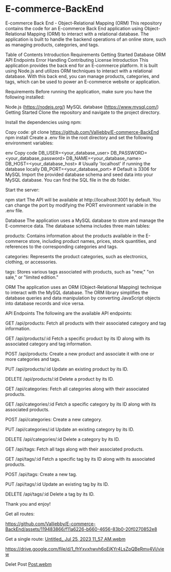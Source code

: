 # E-commerce-BackEnd

E-commerce Back End - Object-Relational Mapping (ORM)
This repository contains the code for an E-commerce Back End application using Object-Relational Mapping (ORM) to interact with a relational database. The application is built to handle the backend operations of an online store, such as managing products, categories, and tags.

Table of Contents
Introduction
Requirements
Getting Started
Database
ORM
API Endpoints
Error Handling
Contributing
License
Introduction
This application provides the back end for an E-commerce platform. It is built using Node.js and utilizes ORM techniques to interact with a relational database. With this back end, you can manage products, categories, and tags, which can be used to power an E-commerce website or application.

Requirements
Before running the application, make sure you have the following installed:

Node.js (https://nodejs.org/)
MySQL database (https://www.mysql.com/)
Getting Started
Clone the repository and navigate to the project directory.

Install the dependencies using npm:

Copy code: git clone https://github.com/Valliebby/E-commerce-BackEnd
npm install
Create a .env file in the root directory and set the following environment variables:

env
Copy code
DB_USER=<your_database_user>
DB_PASSWORD=<your_database_password>
DB_NAME=<your_database_name>
DB_HOST=<your_database_host> # Usually 'localhost' if running the database locally
DB_PORT=<your_database_port> # Default is 3306 for MySQL
Import the provided database schema and seed data into your MySQL database. You can find the SQL file in the db folder.

Start the server:

npm start
The API will be available at http://localhost:3001 by default. You can change the port by modifying the PORT environment variable in the .env file.

Database
The application uses a MySQL database to store and manage the E-commerce data. The database schema includes three main tables:

products: Contains information about the products available in the E-commerce store, including product names, prices, stock quantities, and references to the corresponding categories and tags.

categories: Represents the product categories, such as electronics, clothing, or accessories.

tags: Stores various tags associated with products, such as "new," "on sale," or "limited edition."

ORM
The application uses an ORM (Object-Relational Mapping) technique to interact with the MySQL database. The ORM library simplifies the database queries and data manipulation by converting JavaScript objects into database records and vice versa.

API Endpoints
The following are the available API endpoints:

GET /api/products: Fetch all products with their associated category and tag information.

GET /api/products/:id Fetch a specific product by its ID along with its associated category and tag information.

POST /api/products: Create a new product and associate it with one or more categories and tags.

PUT /api/products/:id Update an existing product by its ID.

DELETE /api/products/:id Delete a product by its ID.

GET /api/categories: Fetch all categories along with their associated products.

GET /api/categories/:id Fetch a specific category by its ID along with its associated products.

POST /api/categories: Create a new category.

PUT /api/categories/:id Update an existing category by its ID.

DELETE /api/categories/:id Delete a category by its ID.

GET /api/tags: Fetch all tags along with their associated products.

GET /api/tags/:id Fetch a specific tag by its ID along with its associated products.

POST /api/tags: Create a new tag.

PUT /api/tags/:id Update an existing tag by its ID.

DELETE /api/tags/:id Delete a tag by its ID.

Thank you and enjoy!


Get all routes:



https://github.com/Valliebby/E-commerce-BackEnd/assets/119483866/f11a6226-b660-4656-83b0-20f0270852e8


Get a single route:
[Untitled_ Jul 25, 2023 11_57 AM.webm](https://github.com/Valliebby/E-commerce-BackEnd/assets/119483866/8131559d-80b0-4e11-90c0-6e493e5148e2)

https://drive.google.com/file/d/1_fhYxvxhwvh6oEjKYr4LsZpQBeRmv4Vi/view

Delet Post [Post.webm](https://github.com/Valliebby/E-commerce-BackEnd/assets/119483866/d14464cd-b2cb-476a-8313-906d20e95827)

